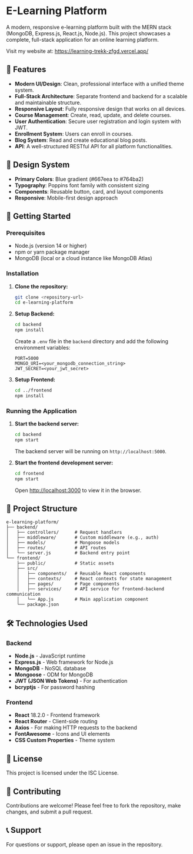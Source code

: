 # E-Learning Platform

A modern, responsive e-learning platform built with the MERN stack (MongoDB, Express.js, React.js, Node.js). This project showcases a complete, full-stack application for an online learning platform.

Visit my website at: https://learning-trekk-zfgd.vercel.app/

## 🌟 Features

- **Modern UI/Design**: Clean, professional interface with a unified theme system.
- **Full-Stack Architecture**: Separate frontend and backend for a scalable and maintainable structure.
- **Responsive Layout**: Fully responsive design that works on all devices.
- **Course Management**: Create, read, update, and delete courses.
- **User Authentication**: Secure user registration and login system with JWT.
- **Enrollment System**: Users can enroll in courses.
- **Blog System**: Read and create educational blog posts.
- **API**: A well-structured RESTful API for all platform functionalities.

## 🎨 Design System

- **Primary Colors**: Blue gradient (#667eea to #764ba2)
- **Typography**: Poppins font family with consistent sizing
- **Components**: Reusable button, card, and layout components
- **Responsive**: Mobile-first design approach

## 🚀 Getting Started

### Prerequisites

- Node.js (version 14 or higher)
- npm or yarn package manager
- MongoDB (local or a cloud instance like MongoDB Atlas)

### Installation

1.  **Clone the repository:**
    ```bash
    git clone <repository-url>
    cd e-learning-platform
    ```

2.  **Setup Backend:**
    ```bash
    cd backend
    npm install
    ```
    Create a `.env` file in the `backend` directory and add the following environment variables:
    ```
    PORT=5000
    MONGO_URI=<your_mongodb_connection_string>
    JWT_SECRET=<your_jwt_secret>
    ```

3.  **Setup Frontend:**
    ```bash
    cd ../frontend
    npm install
    ```

### Running the Application

1.  **Start the backend server:**
    ```bash
    cd backend
    npm start
    ```
    The backend server will be running on `http://localhost:5000`.

2.  **Start the frontend development server:**
    ```bash
    cd frontend
    npm start
    ```
    Open [http://localhost:3000](http://localhost:3000) to view it in the browser.

## 📁 Project Structure

```
e-learning-platform/
├── backend/
│   ├── controllers/      # Request handlers
│   ├── middleware/       # Custom middleware (e.g., auth)
│   ├── models/           # Mongoose models
│   ├── routes/           # API routes
│   └── server.js         # Backend entry point
└── frontend/
    ├── public/           # Static assets
    ├── src/
    │   ├── components/   # Reusable React components
    │   ├── contexts/     # React contexts for state management
    │   ├── pages/        # Page components
    │   ├── services/     # API service for frontend-backend communication
    │   └── App.js        # Main application component
    └── package.json
```

## 🛠 Technologies Used

### Backend
- **Node.js** - JavaScript runtime
- **Express.js** - Web framework for Node.js
- **MongoDB** - NoSQL database
- **Mongoose** - ODM for MongoDB
- **JWT (JSON Web Tokens)** - For authentication
- **bcryptjs** - For password hashing

### Frontend
- **React** 18.2.0 - Frontend framework
- **React Router** - Client-side routing
- **Axios** - For making HTTP requests to the backend
- **FontAwesome** - Icons and UI elements
- **CSS Custom Properties** - Theme system

## 📝 License

This project is licensed under the ISC License.

## 🤝 Contributing

Contributions are welcome! Please feel free to fork the repository, make changes, and submit a pull request.

## 📞 Support

For questions or support, please open an issue in the repository.
